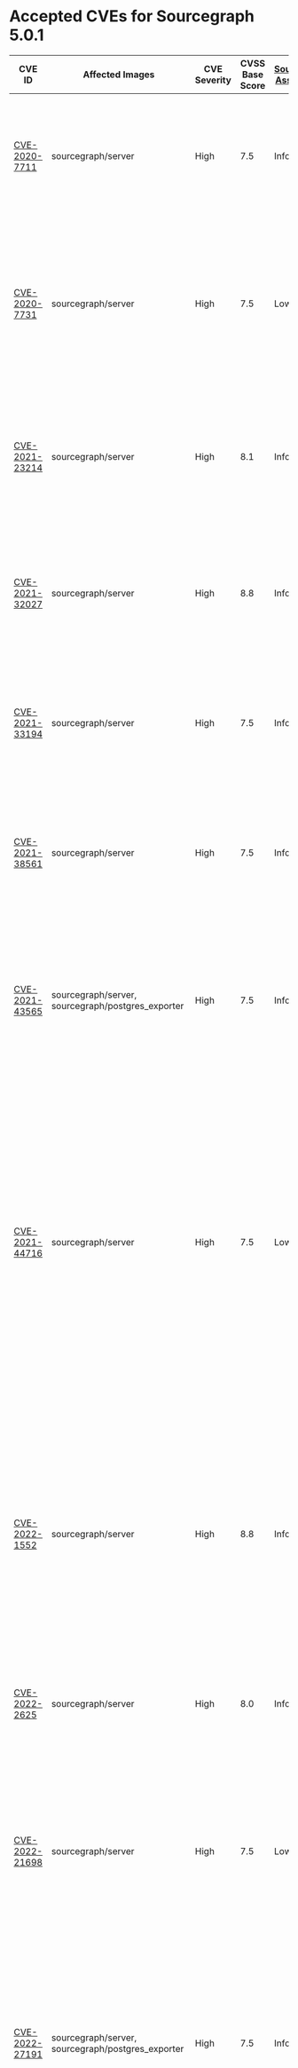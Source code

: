 # Accepted CVEs for Sourcegraph 5.0.1

| CVE ID                                                                                    | Affected Images                                                                                                                                                                                                          | CVE Severity | CVSS Base Score | [Sourcegraph Assessment](../../../engineering/dev/policies/vulnerability-management-policy.md#severity-levels) | CVSS Environmental Score | Details                                                                                                                                                                                                                                                                                                                                                                                                                                                                      |
| ----------------------------------------------------------------------------------------- | ------------------------------------------------------------------------------------------------------------------------------------------------------------------------------------------------------------------------ | ------------ | --------------- | -------------------------------------------------------------------------------------------------------------- | ------------------------ | ---------------------------------------------------------------------------------------------------------------------------------------------------------------------------------------------------------------------------------------------------------------------------------------------------------------------------------------------------------------------------------------------------------------------------------------------------------------------------- |
| [CVE-2020-7711](https://github.com/advisories/GHSA-mqqv-chpx-vq25)                        | sourcegraph/server                                                                                                                                                                                                       | High         | 7.5             | Info                                                                                                           | 0                        | This report is a false positive reported by some scanners – the version of the library used by Sourcegraph and its dependencies is not affected by this issue.                                                                                                                                                                                                                                                                                                               |
| [CVE-2020-7731](https://github.com/advisories/GHSA-gq5r-cc4w-g8xf)                        | sourcegraph/server                                                                                                                                                                                                       | High         | 7.5             | Low                                                                                                            | 3.2                      | This is a denial of service vulnerability that can affect Sourcegraph instances where SAML2 is configured as an authProvider. The availability impact of exploitation would be limited.                                                                                                                                                                                                                                                                                      |
| [CVE-2021-23214](https://github.com/advisories/GHSA-467w-rrqc-395f)                       | sourcegraph/server                                                                                                                                                                                                       | High         | 8.1             | Info                                                                                                           | 0                        | Some vulnerability scanners fingerprint this image as containing PostgreSQL 12.9, while the image actually contains 12.10. This finding is a false positive.                                                                                                                                                                                                                                                                                                                 |
| [CVE-2021-32027](https://github.com/advisories/GHSA-8rj6-p58w-wpr2)                       | sourcegraph/server                                                                                                                                                                                                       | High         | 8.8             | Info                                                                                                           | 0                        | Some vulnerability scanners fingerprint this image as containing PostgreSQL 12.7, while the image actually contains 12.10. This finding is a false positive.                                                                                                                                                                                                                                                                                                                 |
| [CVE-2021-33194](https://nvd.nist.gov/vuln/detail/CVE-2021-33194)                         | sourcegraph/server                                                                                                                                                                                                       | High         | 7.5             | Info                                                                                                           | 0                        | The CVE affects HTML parsers, specifically the `ParseFragment` function. The affected dependencies don't [use the function](https://sourcegraph.com/search?q=context:global+repo:google/cadvisor%7Cgrafana/grafana%24+ParseFragment&patternType=lucky) nor [import the library](https://sourcegraph.com/search?q=context:global+repo:google/cadvisor%7Cgrafana/grafana%24+x/net/html&patternType=lucky).                                                                     |
| [CVE-2021-38561](https://access.redhat.com/security/cve/CVE-2021-38561)                   | sourcegraph/server                                                                                                                                                                                                       | High         | 7.5             | Info                                                                                                           | 0                        | The CVE affects application parsing language tag using the affected library. [Neither of the Sourcegraph dependencies use `x/text` to parse arbitrary language tags](https://sourcegraph.com/search?q=context:global+repo:google/cadvisor%7Cgrafana/grafana%24+x/text&patternType=literal).                                                                                                                                                                                  |
| [CVE-2021-43565](https://github.com/advisories/GHSA-gwc9-m7rh-j2ww)                       | sourcegraph/server, sourcegraph/postgres_exporter                                                                                                                                                                        | High         | 7.5             | Info                                                                                                           | 0                        | This vulnerability is reported in dependencies included by Sourcegraph. Sourcegraph itself doesn't use the vulnerable functionality, and is therefore not affected by the issue.                                                                                                                                                                                                                                                                                             |
| [CVE-2021-44716](https://nvd.nist.gov/vuln/detail/CVE-2021-44716)                         | sourcegraph/server                                                                                                                                                                                                       | High         | 7.5             | Low                                                                                                            | 3.1                      | In certain conditions, the monitoring functionality packaged with Sourcegraph (Grafana and cAdvisor) could be rendered temporarily inoperable via specially crafted HTTP/2 requests. Exploiting this vulnerability requires administrator-level access, and does not affect the core Sourcegraph functionality. Sourcegraph does not consider this issue a viable security threat to the product.                                                                            |
| [CVE-2022-1552](https://www.postgresql.org/support/security/CVE-2022-1552/)               | sourcegraph/server                                                                                                                                                                                                       | High         | 8.8             | Info                                                                                                           | 0                        | The vulnerability affects Postgres servers with multiple users where one user can bypass authorization controls and execute commands under a superuser identity. Sourcegraph runs Postgres with only the sg user, making the application not affected by this vulnerability.                                                                                                                                                                                                 |
| [CVE-2022-2625](https://nvd.nist.gov/vuln/detail/CVE-2022-2625)                           | sourcegraph/server                                                                                                                                                                                                       | High         | 8.0             | Info                                                                                                           | 0                        | Sourcegraph's default permissions model means it is not vulnerable to this issue.                                                                                                                                                                                                                                                                                                                                                                                            |
| [CVE-2022-21698](https://nvd.nist.gov/vuln/detail/CVE-2022-21698)                         | sourcegraph/server                                                                                                                                                                                                       | High         | 7.5             | Low                                                                                                            | 3.6                      | The vulnerability affects several third party images shipped with Sourcegraph. However, it doesn't affect Sourcegraph directly directly and the third party services are not exposed via HTTP. Sourcegraph is not vulnerable to this vulnerability.                                                                                                                                                                                                                          |
| [CVE-2022-27191](https://nvd.nist.gov/vuln/detail/CVE-2022-27191)                         | sourcegraph/server, sourcegraph/postgres_exporter                                                                                                                                                                        | High         | 7.5             | Info                                                                                                           | 0                        | This vulnerability impacts SSH servers using the affected dependency. None of the affected images have ssh servers, much less using the dependency. Sourcegraph is not affected by this issue.                                                                                                                                                                                                                                                                               |
| [CVE-2022-27664](https://github.com/advisories/GHSA-69cg-p879-7622)                       | sourcegraph/server, sourcegraph/postgres_exporter                                                                                                                                                                        | High         | 7.5             | Low                                                                                                            | 1.7                      | This is a denial of service vulnerability that could affect the availability of Sourcegraph services in specific situations. As Sourcegraph is run as an internal service, our assessment of the severity of this issue is Low.                                                                                                                                                                                                                                              |
| [CVE-2022-32149](https://access.redhat.com/security/cve/CVE-2022-32149)                   | sourcegraph/server, sourcegraph/postgres_exporter                                                                                                                                                                        | High         | 7.5             | Low                                                                                                            | 1.7                      | This affects `x/text` and is fixed in our frontend image. The other images this issue is present in, are not affected as there's no way for an actor to send arbitrary language headers.                                                                                                                                                                                                                                                                                     |
| [CVE-2022-41912](https://github.com/crewjam/saml/security/advisories/GHSA-j2jp-wvqg-wc2g) | sourcegraph/server                                                                                                                                                                                                       | Critical     | 9.1             | Info                                                                                                           | 0                        | Sourcegraph does not use the functionality affected by this vulnerability.                                                                                                                                                                                                                                                                                                                                                                                                   |
| [CVE-2022-28948](https://access.redhat.com/security/cve/CVE-2022-28948)                   | sourcegraph/server                                                                                                                                                                                                       | High         | 7.5             | Low                                                                                                            | 2.1                      | Sourcegraph is potentially vulnerable to this in the processing of Batch Changes. The possible impact is limited to the user executing the Batch Change thus not presenting any real risk to other users or the stability of the application.                                                                                                                                                                                                                                |
| [CVE-2023-24998](https://nvd.nist.gov/vuln/detail/CVE-2023-24998)                         | sourcegraph/blobstore, sourcegraph/server                                                                                                                                                                                | High         | 7.5             | Low                                                                                                            | 2.1                      | This is a denial of service vulnerability that could affect the availability of Sourcegraph services in specific situations. As Sourcegraph is run as an internal service, our assessment of the severity of this issue is Low.                                                                                                                                                                                                                                              |
| [CVE-2022-41723](https://cve.mitre.org/cgi-bin/cvename.cgi?name=CVE-2022-41723)           | sourcegraph/cadvisor, sourcegraph/node-exporter, sourcegraph/opentelemetry-collector, sourcegraph/postgres_exporter, sourcegraph/prometheus, sourcegraph/jaeger-agent, sourcegraph/jaeger-all-in-one, sourcegraph/server | High         | 7.5             | Low                                                                                                            | 2.1                      | This is a denial of service vulnerability that could affect the availability of Sourcegraph services in specific situations. This vulnerability can only affect via internal traffic within our application, not external access or unauthenticated user, and limited to the site-admin vector. Our assessment of the severity of this issue is Low.                                                                                                                         |
| [CVE-2023-27561](https://www.cve.org/CVERecord?id=CVE-2023-27561)                         | sourcegraph/cadvisor                                                                                                                                                                                                     | High         | 7.0             | Low                                                                                                            | 3.9                      | This vulnerability does not present additional risk for Sourcegraph deployments. Any admin with access to exploit this vulnerability would already have full control over the system.                                                                                                                                                                                                                                                                                        |
| [CVE-2022-46146](https://github.com/advisories/GHSA-7rg2-cxvp-9p7p)                       | sourcegraph/server, sourcegraph/postgres_exporter                                                                                                                                                                        | High         | 8.8             | Low                                                                                                            | 3.9                      | Sourcegraph's deployment model significantly reduces the risk of this vulnerability resulting in information leakage. Only admins with access to the infrastructure are able to exploit this.                                                                                                                                                                                                                                                                                |
| [CVE-2022-37315](https://nvd.nist.gov/vuln/detail/CVE-2022-37315)                         | sourcegraph/server, sourcegraph/frontend, sourcegraph/gitserver, sourcegraph/migrator, sourcegraph/precise-code-intel-worker, sourcegraph/repo-updater, sourcegraph/searcher, sourcegraph/symbols, sourcegraph/worker    | High         | 7.5             | False positive                                                                                                 | 0                        | This issue does not affect our GraphQL API. Users are only allowed to fully control GraphQL requests through the API console, which [properly sanitizes the queries](https://sourcegraph.sourcegraph.com/github.com/sourcegraph/sourcegraph/-/blob/cmd/frontend/graphqlbackend/rate_limit.go?L54:34). Besides it not affecting us, we did [patch the issue](https://github.com/sourcegraph/sourcegraph/blob/main/go.mod#L528), but some scanners still report this as issue. |
